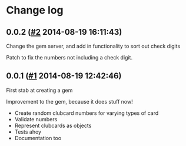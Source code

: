 # Change log

## 0.0.2 ([#2](https://git.mobcastdev.com/TEST/blinkbox-clubcard/pull/2) 2014-08-19 16:11:43)

Change the gem server, and add in functionality to sort out check digits

Patch to fix the numbers not including a check digit.

## 0.0.1 ([#1](https://git.mobcastdev.com/TEST/blinkbox-clubcard/pull/1) 2014-08-19 12:42:46)

First stab at creating a gem

Improvement to the gem, because it does stuff now!

* Create random clubcard numbers for varying types of card
* Validate numbers
* Represent clubcards as objects
* Tests ahoy
* Documentation too

